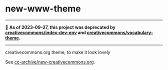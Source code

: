 # new-www-theme

----

🛑 **As of 2023-09-27, this project was deprecated by
[creativecommons/index-dev-env][index-dev-env] and
[creativecommons/vocabulary-theme][vocab-theme].**

[index-dev-env]: https://github.com/creativecommons/index-dev-env
[vocab-theme]: https://github.com/creativecommons/vocabulary-theme

----

creativecommons.org theme, to make it look lovely

See [cc-archive/new-creativecommons.org][neworg].

[neworg]:https://github.com/cc-archive/new-creativecommons.org
